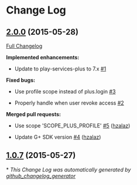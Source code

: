 # Change Log

## [2.0.0](https://github.com/auth0/Lock-GooglePlus.Android/tree/2.0.0) (2015-05-28)

[Full Changelog](https://github.com/auth0/Lock-GooglePlus.Android/compare/1.0.7...2.0.0)

**Implemented enhancements:**

- Update to play-services-plus to 7.x [\#1](https://github.com/auth0/Lock-GooglePlus.Android/issues/1)

**Fixed bugs:**

- Use profile scope instead of plus.login [\#3](https://github.com/auth0/Lock-GooglePlus.Android/issues/3)

- Properly handle when user revoke access [\#2](https://github.com/auth0/Lock-GooglePlus.Android/issues/2)

**Merged pull requests:**

- Use scope 'SCOPE\_PLUS\_PROFILE' [\#5](https://github.com/auth0/Lock-GooglePlus.Android/pull/5) ([hzalaz](https://github.com/hzalaz))

- Update G+ SDK version [\#4](https://github.com/auth0/Lock-GooglePlus.Android/pull/4) ([hzalaz](https://github.com/hzalaz))

## [1.0.7](https://github.com/auth0/Lock-GooglePlus.Android/tree/1.0.7) (2015-05-27)



\* *This Change Log was automatically generated by [github_changelog_generator](https://github.com/skywinder/Github-Changelog-Generator)*